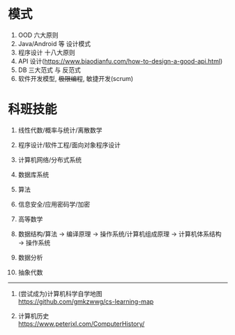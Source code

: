 # 模式
1. OOD 六大原则
1. Java/Android 等 设计模式
1. 程序设计 十八大原则
1. API 设计(https://www.biaodianfu.com/how-to-design-a-good-api.html)
1. DB 三大范式 与 反范式
1. 软件开发模型, ~~极限编程~~, 敏捷开发(scrum)

# 科班技能
1. 线性代数/概率与统计/离散数学
1. 程序设计/软件工程/面向对象程序设计
1. 计算机网络/分布式系统
1. 数据库系统
1. 算法
1. 信息安全/应用密码学/加密

1. 高等数学
1. 数据结构/算法 → 编译原理 → 操作系统/计算机组成原理 → 计算机体系结构 → 操作系统
1. 数据分析
1. 抽象代数

---

1. (尝试成为)计算机科学自学地图  
https://github.com/gmkzwwg/cs-learning-map

1. 计算机历史  
https://www.peterjxl.com/ComputerHistory/
